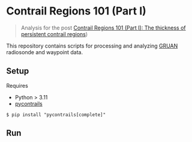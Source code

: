 # Contrail Regions 101 (Part I)

> Analysis for the post [Contrail Regions 101 (Part I): The thickness of persistent contrail regions](https://notebook.contrails.org/contrail-regions-101-part-i/))

This repository contains scripts for processing and analyzing [GRUAN](https://www.gruan.org/) radiosonde and waypoint data.

## Setup

Requires

- Python > 3.11
- [pycontrails](https://py.contrails.org)

```
$ pip install "pycontrails[complete]"
```

## Run
